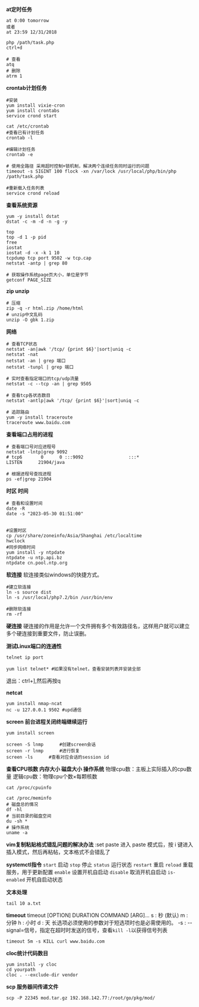**at定时任务**
```
at 0:00 tomorrow
或者
at 23:59 12/31/2018
 
php /path/task.php
ctrl+d
 
# 查看
atq
# 删除
atrm 1
```

**crontab计划任务**
```
#安装
yum install vixie-cron
yum install crontabs
service crond start
 
cat /etc/crontab
#查看已有计划任务
crontab -l
 
#编辑计划任务
crontab -e
 
# 使用全路径 采用超时控制+锁机制，解决两个连续任务同时运行的问题
timeout -s SIGINT 100 flock -xn /var/lock /usr/local/php/bin/php /path/task.php
 
#重新载入任务列表
service crond reload
```

**查看系统资源**
```
yum -y install dstat
dstat -c -m -d -n -g -y

top
top -d 1 -p pid
free
iostat
iostat -d -x -k 1 10
tcpdump tcp port 9502 -w tcp.cap
netstat -antp | grep 80

# 获取操作系统page页大小，单位是字节
getconf PAGE_SIZE
```

**zip unzip**
```
# 压缩
zip -q -r html.zip /home/html
# unzip中文乱码
unzip -O gbk 1.zip
```

**网络**
```
# 查看TCP状态
netstat -an|awk '/tcp/ {print $6}'|sort|uniq -c
netstat -nat
netstat -an | grep 端口
netstat -tunpl | grep 端口

# 实时查看指定端口的tcp/udp流量
netstat -c --tcp -an | grep 9505

# 查看tcp各状态数目
netstat -antlp|awk '/tcp/ {print $6}'|sort|uniq -c

# 追踪路由
yum -y install traceroute
traceroute www.baidu.com

```
**查看端口占用的进程**
```
# 查看端口号对应进程号
netstat -lntp|grep 9092
# tcp6       0      0 :::9092                 :::*                    LISTEN      21904/java

# 根据进程号查找进程
ps -ef|grep 21904
```


**时区 时间**
```
# 查看和设置时间
date -R
date -s "2023-05-30 01:51:00"


#设置时区
cp /usr/share/zoneinfo/Asia/Shanghai /etc/localtime
hwclock
#同步网络时间
yum install -y ntpdate
ntpdate -u ntp.api.bz
ntpdate cn.pool.ntp.org
```

**软连接**
软连接类似windows的快捷方式。

```
#建立软连接
ln -s source dist
ln -s /usr/local/php7.2/bin /usr/bin/env

#删除软连接
rm -rf
```
**硬连接**
硬连接的作用是允许一个文件拥有多个有效路径名，这样用户就可以建立多个硬连接到重要文件，防止误删。


**测试Linux端口的连通性**
```
telnet ip port

yum list telnet* #如果没有telnet，查看安装列表并安装全部
```
退出：ctrl+],然后再按q

**netcat**
```
yum install nmap-ncat
nc -u 127.0.0.1 9502 #upd通信
```
**screen 前台进程关闭终端继续运行**
```
yum install screen

screen -S lnmp		#创建screen会话
screen -r lnmp		#进行恢复
screen -ls		#查看对应会话的session id
```


**查看CPU核数 内存大小 磁盘大小 操作系统**
物理cpu数：主板上实际插入的cpu数量
逻辑cpu数：物理cpu个数×每颗核数
```
cat /proc/cpuinfo

cat /proc/meminfo
# 磁盘总的情况
df -hl
# 当前目录的磁盘空间
du -sh *
# 操作系统
uname -a

```

**vim复制粘贴格式错乱问题的解决办法**
:set paste
进入 paste 模式后，按 i 键进入插入模式，然后再粘帖，文本格式不会错乱了

**systemctl指令**
`start`       启动
`stop`        停止
`status`      运行状态
`restart`     重启
`reload`      重载服务，用于更新配置
`enable`      设置开机自启动
`disable`     取消开机自启动
`is-enabled`  开机自启动状态

**文本处理**
```
tail 10 a.txt
```
**timeout**
timeout [OPTION] DURATION COMMAND [ARG]...
 s : 秒 (默认)
 m : 分钟
 h : 小时
 d : 天
 长选项必须使用的参数对于短选项时也是必需使用的。
 -s : --signal=信号，指定在超时时发送的信号，查看`kill -l`以获得信号列表

```
timeout 5m -s KILL curl www.baidu.com
```
**cloc统计代码数目**
```
yum install -y cloc
cd yourpath
cloc . --exclude-dir vendor
```
**scp 服务器间传递文件**
```
scp -P 22345 mod.tar.gz 192.168.142.77:/root/go/pkg/mod/
```


